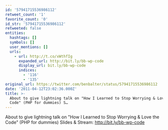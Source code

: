 ```yaml
---
id: '57941715536986112'
retweet_count: '1'
favorite_count: '0'
id_str: '57941715536986112'
retweeted: false
entities:
  hashtags: []
  symbols: []
  user_mentions: []
  urls:
    - url: http://t.co/xWthfIg
      expanded_url: http://bit.ly/bb-wp-code
      display_url: bit.ly/bb-wp-code
      indices:
        - '116'
        - '135'
original_url: https://twitter.com/benbalter/status/57941715536986112
date: '2011-04-12T23:02:36.000Z'
title: >-
  About to give lightning talk on "How I Learned to Stop Worrying & Love the
  Code" (PHP for dummies) S…
---
```


About to give lightning talk on "How I Learned to Stop Worrying & Love the Code" (PHP for dummies) Slides & Stream: http://bit.ly/bb-wp-code